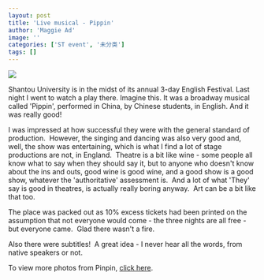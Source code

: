 ```yaml
---
layout: post
title: 'Live musical - Pippin'
author: 'Maggie Ad'
image: ''
categories: ['ST event', '未分类']
tags: []
---
```


![](http://static.flickr.com/34/72867264_118999d7c3_o.jpg)

Shantou University is in the midst of its annual 3-day English Festival. Last night I went to watch a play there. Imagine this. It was a broadway musical called 'Pippin', performed in China, by Chinese students, in English. And it was really good! 

I was impressed at how successful they were with the general standard of production.  However, the singing and dancing was also very good and, well, the show was entertaining, which is what I find a lot of stage productions are not, in England.  Theatre is a bit like wine - some people all know what to say when they should say it, but to anyone who doesn't know about the ins and outs, good wine is good wine, and a good show is a good show, whatever the 'authoritative' assessment is.  And a lot of what 'They' say is good in theatres, is actually really boring anyway.  Art can be a bit like that too. 

The place was packed out as 10% excess tickets had been printed on the assumption that not everyone would come - the three nights are all free - but everyone came.  Glad there wasn't a fire. 

Also there were subtitles!  A great idea - I never hear all the words, from native speakers or not. 

To view more photos from Pinpin, [click here](http://www.flickr.com/photos/myshantou/tags/pinpin/).